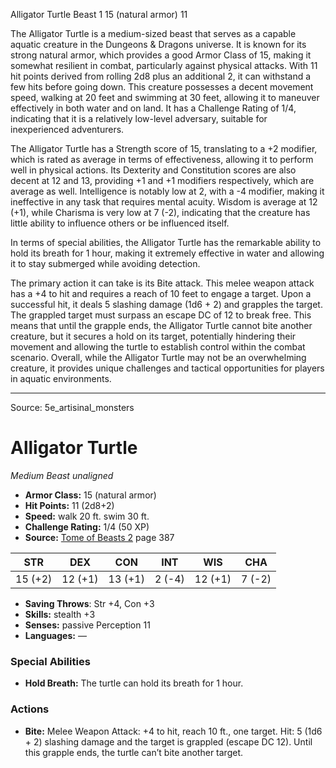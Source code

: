 <MonsterName/>Alligator Turtle</MonsterName>
<CreatureType/>Beast</CreatureType>
<CR/>1</CR>
<AC/>15 (natural armor)</AC>
<HP/>11</HP>
<summary>The Alligator Turtle is a medium-sized beast that serves as a capable aquatic creature in the Dungeons & Dragons universe. It is known for its strong natural armor, which provides a good Armor Class of 15, making it somewhat resilient in combat, particularly against physical attacks. With 11 hit points derived from rolling 2d8 plus an additional 2, it can withstand a few hits before going down. This creature possesses a decent movement speed, walking at 20 feet and swimming at 30 feet, allowing it to maneuver effectively in both water and on land. It has a Challenge Rating of 1/4, indicating that it is a relatively low-level adversary, suitable for inexperienced adventurers.</summary>

<detail>

The Alligator Turtle has a Strength score of 15, translating to a +2 modifier, which is rated as average in terms of effectiveness, allowing it to perform well in physical actions. Its Dexterity and Constitution scores are also decent at 12 and 13, providing +1 and +1 modifiers respectively, which are average as well. Intelligence is notably low at 2, with a -4 modifier, making it ineffective in any task that requires mental acuity. Wisdom is average at 12 (+1), while Charisma is very low at 7 (-2), indicating that the creature has little ability to influence others or be influenced itself.

In terms of special abilities, the Alligator Turtle has the remarkable ability to hold its breath for 1 hour, making it extremely effective in water and allowing it to stay submerged while avoiding detection.

The primary action it can take is its Bite attack. This melee weapon attack has a +4 to hit and requires a reach of 10 feet to engage a target. Upon a successful hit, it deals 5 slashing damage (1d6 + 2) and grapples the target. The grappled target must surpass an escape DC of 12 to break free. This means that until the grapple ends, the Alligator Turtle cannot bite another creature, but it secures a hold on its target, potentially hindering their movement and allowing the turtle to establish control within the combat scenario. Overall, while the Alligator Turtle may not be an overwhelming creature, it provides unique challenges and tactical opportunities for players in aquatic environments.</detail>



---

Source: 5e_artisinal_monsters

# Alligator Turtle

*Medium* *Beast* *unaligned*

- **Armor Class:** 15 (natural armor)
- **Hit Points:** 11 (2d8+2)
- **Speed:** walk 20 ft. swim 30 ft.
- **Challenge Rating:** 1/4 (50 XP)
- **Source:** [Tome of Beasts 2](https://koboldpress.com/kpstore/product/tome-of-beasts-2-for-5th-edition) page 387

| STR | DEX | CON | INT | WIS | CHA |
| --- | --- | --- | --- | --- | --- |
| 15 (+2) | 12 (+1) | 13 (+1) | 2 (-4) | 12 (+1) | 7 (-2) |

- **Saving Throws**: Str +4, Con +3
- **Skills:** stealth +3
- **Senses:** passive Perception 11
- **Languages:** —

### Special Abilities

- **Hold Breath:** The turtle can hold its breath for 1 hour.

### Actions

- **Bite:** Melee Weapon Attack: +4 to hit, reach 10 ft., one target. Hit: 5 (1d6 + 2) slashing damage and the target is grappled (escape DC 12). Until this grapple ends, the turtle can’t bite another target.




